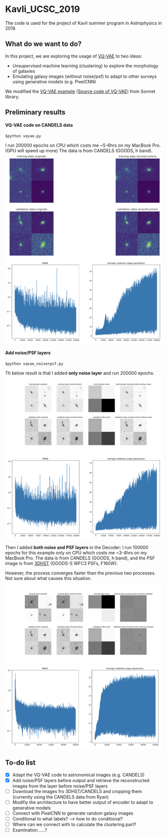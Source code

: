 # Kavli_UCSC_2019
 The code is used for the project of Kavli summer program in Astrophysics in 2019. 

## What do we want to do?
 In this project, we are exploring the usage of [VQ-VAE](https://arxiv.org/pdf/1906.00446.pdf) to two ideas:
 - Unsupervised machine learning (clustering) to explore the morphology of galaxies
 - Emulating galaxy images (without noise/psf) to adapt to other surveys using generative models (e.g. PixelCNN)
 
 We modified the [VQ-VAE example](https://github.com/deepmind/sonnet/blob/master/sonnet/examples/vqvae_example.ipynb) ([Source code of VQ-VAE](https://github.com/deepmind/sonnet/blob/master/sonnet/python/modules/nets/vqvae.py)) from Sonnet library.
 
## Preliminary results
#### VQ-VAE code on CANDELS data
 ```
 $python vqvae.py
 ```
  I run 200000 epochs on CPU which costs me ~5-6hrs on my MacBook Pro. (GPU will speed up more)
  The data is from CANDELS (GOODS, h band).
  ![](https://github.com/tycheng-sunny/Project_Kavli_UCSC_2019/blob/master/result_plots/reconstruction_epoch200000.jpg)
  ![](https://github.com/tycheng-sunny/Project_Kavli_UCSC_2019/blob/master/result_plots/loss_200000.png)
  
#### Add noise/PSF layers
  ```
  $python vqvae_noise+psf.py
  ```
  Th below result is that I added **only noise layer** and run 200000 epochs.
  ![](https://github.com/tycheng-sunny/Project_Kavli_UCSC_2019/blob/master/result_plots/reconstruction_noise_200000.jpg)
  ![](https://github.com/tycheng-sunny/Project_Kavli_UCSC_2019/blob/master/result_plots/loss_noise200000.png)
  
  Then I added **both noise and PSF layers** in the Decoder:
  I run 100000 epochs for this example only on CPU which costs me ~3-4hrs on my MacBook Pro.
  The data is from CANDELS (GOODS, h band), and the PSF image is from [3DHST](https://3dhst.research.yale.edu/Data.php) (GOODS-S WFC3 PSFs, F160W).
  
  However, the process converges faster than the previous two processes. Not sure about what causes this situation.
  
  ![](https://github.com/tycheng-sunny/Project_Kavli_UCSC_2019/blob/master/result_plots/reconstruction_noise+psf_100000.jpg)
  ![](https://github.com/tycheng-sunny/Project_Kavli_UCSC_2019/blob/master/result_plots/loss_noise+psf_100000.png)
  
 
## To-do list
 - [x] Adapt the VQ-VAE code to astronomical images (e.g. CANDELS)
 - [x] Add noise/PSF layers before output and retrieve the reconstructed images from the layer before noise/PSF layers
 - [ ] Download the images fro 3DHST/CANDELS and cropping them (currently using the CANDELS data from Ryan)
 - [ ] Modifiy the architecture to have better output of encoder to adapt to generative models
 - [ ] Connect with PixelCNN to generate random galaxy images
 - [ ] Conditional to what labels? --> how to do conditional?
 - [ ] Where can we connect with to calculate the clustering part?
 - [ ] Examination......?
